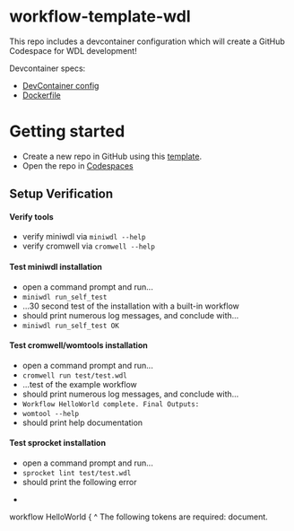 # workflow-template-wdl

This repo includes a devcontainer configuration which will create a GitHub Codespace for WDL  development!

Devcontainer specs:
- [DevContainer config](.devcontainer/devcontainer.json)
- [Dockerfile](.devcontainer/Dockerfile)

# Getting started
- Create a new repo in GitHub using this [template](https://github.com/openwdl/workflow-template-wdl/generate).
- Open the repo in [Codespaces](../../codespaces)

## Setup Verification

#### Verify tools

- verify miniwdl via `miniwdl --help`
- verify cromwell via `cromwell --help`

#### Test miniwdl installation

- open a command prompt and run...
- `miniwdl run_self_test`
- …30 second test of the installation with a built-in workflow
- should print numerous log messages, and conclude with... 
- `miniwdl run_self_test OK` 

#### Test cromwell/womtools installation

- open a command prompt and run...
- `cromwell run test/test.wdl`
- …test of the example workflow
- should print numerous log messages, and conclude with... 
- `Workflow HelloWorld complete. Final Outputs:` 
- `womtool --help`
- should print help documentation 

#### Test sprocket installation

- open a command prompt and run...
- `sprocket lint test/test.wdl`
- should print the following error
- ```
workflow HelloWorld {
^ The following tokens are required: document.
```



